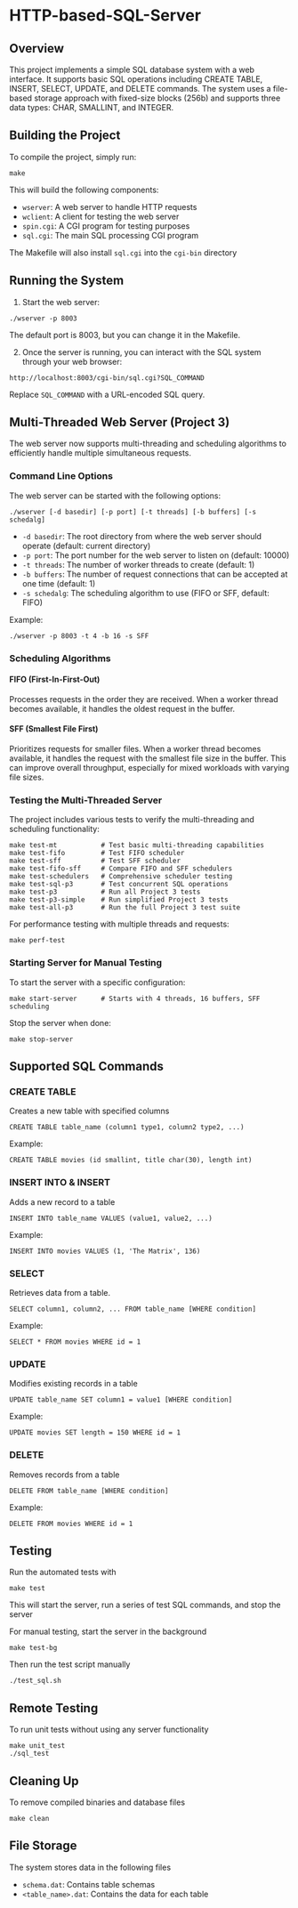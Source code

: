 # HTTP-based-SQL-Server

## Overview

This project implements a simple SQL database system with a web interface. It supports basic SQL operations including CREATE TABLE, INSERT, SELECT, UPDATE, and DELETE commands. The system uses a file-based storage approach with fixed-size blocks (256b) and supports three data types: CHAR, SMALLINT, and INTEGER.

## Building the Project

To compile the project, simply run:

```
make
```

This will build the following components:
- `wserver`: A web server to handle HTTP requests
- `wclient`: A client for testing the web server
- `spin.cgi`: A CGI program for testing purposes
- `sql.cgi`: The main SQL processing CGI program

The Makefile will also install `sql.cgi` into the `cgi-bin` directory

## Running the System

1. Start the web server:

```
./wserver -p 8003
```

The default port is 8003, but you can change it in the Makefile.

2. Once the server is running, you can interact with the SQL system through your web browser:

```
http://localhost:8003/cgi-bin/sql.cgi?SQL_COMMAND
```

Replace `SQL_COMMAND` with a URL-encoded SQL query.

## Multi-Threaded Web Server (Project 3)

The web server now supports multi-threading and scheduling algorithms to efficiently handle multiple simultaneous requests.

### Command Line Options

The web server can be started with the following options:

```
./wserver [-d basedir] [-p port] [-t threads] [-b buffers] [-s schedalg]
```

- `-d basedir`: The root directory from where the web server should operate (default: current directory)
- `-p port`: The port number for the web server to listen on (default: 10000)
- `-t threads`: The number of worker threads to create (default: 1)
- `-b buffers`: The number of request connections that can be accepted at one time (default: 1)
- `-s schedalg`: The scheduling algorithm to use (FIFO or SFF, default: FIFO)

Example:
```
./wserver -p 8003 -t 4 -b 16 -s SFF
```

### Scheduling Algorithms

#### FIFO (First-In-First-Out)
Processes requests in the order they are received. When a worker thread becomes available, it handles the oldest request in the buffer.

#### SFF (Smallest File First)
Prioritizes requests for smaller files. When a worker thread becomes available, it handles the request with the smallest file size in the buffer. This can improve overall throughput, especially for mixed workloads with varying file sizes.

### Testing the Multi-Threaded Server

The project includes various tests to verify the multi-threading and scheduling functionality:

```
make test-mt           # Test basic multi-threading capabilities
make test-fifo         # Test FIFO scheduler
make test-sff          # Test SFF scheduler
make test-fifo-sff     # Compare FIFO and SFF schedulers
make test-schedulers   # Comprehensive scheduler testing
make test-sql-p3       # Test concurrent SQL operations
make test-p3           # Run all Project 3 tests
make test-p3-simple    # Run simplified Project 3 tests
make test-all-p3       # Run the full Project 3 test suite
```

For performance testing with multiple threads and requests:
```
make perf-test
```

### Starting Server for Manual Testing

To start the server with a specific configuration:
```
make start-server      # Starts with 4 threads, 16 buffers, SFF scheduling
```

Stop the server when done:
```
make stop-server
```

## Supported SQL Commands

### CREATE TABLE
Creates a new table with specified columns

```
CREATE TABLE table_name (column1 type1, column2 type2, ...)
```

Example:
```
CREATE TABLE movies (id smallint, title char(30), length int)
```

### INSERT INTO & INSERT
Adds a new record to a table
```
INSERT INTO table_name VALUES (value1, value2, ...)
```
Example:
```
INSERT INTO movies VALUES (1, 'The Matrix', 136)
```
### SELECT
Retrieves data from a table.
```
SELECT column1, column2, ... FROM table_name [WHERE condition]
```

Example:
```
SELECT * FROM movies WHERE id = 1
```

### UPDATE
Modifies existing records in a table
```
UPDATE table_name SET column1 = value1 [WHERE condition]
```

Example:
```
UPDATE movies SET length = 150 WHERE id = 1
```

### DELETE
Removes records from a table
```
DELETE FROM table_name [WHERE condition]
```

Example:
```
DELETE FROM movies WHERE id = 1
```

## Testing

Run the automated tests with
```
make test
```
This will start the server, run a series of test SQL commands, and stop the server

For manual testing, start the server in the background
```
make test-bg
```
Then run the test script manually
```
./test_sql.sh
```
## Remote Testing

To run unit tests without using any server functionality
```
make unit_test
./sql_test
```
## Cleaning Up

To remove compiled binaries and database files
```
make clean
```

## File Storage

The system stores data in the following files
- `schema.dat`: Contains table schemas
- `<table_name>.dat`: Contains the data for each table
